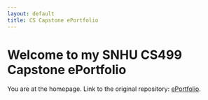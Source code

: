 ```yaml
---
layout: default
title: CS Capstone ePortfolio
---
```


# Welcome to my SNHU CS499 Capstone ePortfolio

You are at the homepage. 
Link to the original repository: [ePortfolio](https://github.com/gmv-git-hub/cs-capstone-eportfolio).
